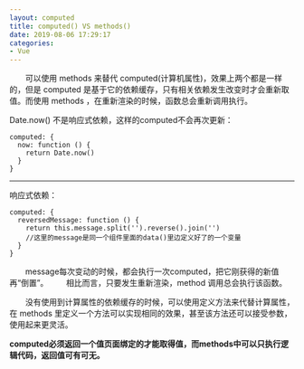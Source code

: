 ```yaml
---
layout: computed
title: computed() VS methods()
date: 2019-08-06 17:29:17
categories:
- Vue
---
```


&ensp;&ensp;&ensp;&ensp;可以使用 methods 来替代 computed(计算机属性)，效果上两个都是一样的，但是 computed 是基于它的依赖缓存，只有相关依赖发生改变时才会重新取值。而使用 methods ，在重新渲染的时候，函数总会重新调用执行。

Date.now() 不是响应式依赖，这样的computed不会再次更新：
```
computed: {
  now: function () {
    return Date.now()
  }
}
```
---
响应式依赖：
```
computed: {
  reversedMessage: function () {
    return this.message.split('').reverse().join('')
    //这里的message是同一个组件里面的data()里边定义好了的一个变量
  }
}
 ```
&ensp;&ensp;&ensp;&ensp;message每次变动的时候，都会执行一次computed，把它刚获得的新值再“倒置”。
&ensp;&ensp;&ensp;&ensp;相比而言，只要发生重新渲染，method 调用总会执行该函数。

&ensp;&ensp;&ensp;&ensp;没有使用到计算属性的依赖缓存的时候，可以使用定义方法来代替计算属性，在 methods 里定义一个方法可以实现相同的效果，甚至该方法还可以接受参数，使用起来更灵活。

__computed必须返回一个值页面绑定的才能取得值，而methods中可以只执行逻辑代码，返回值可有可无。__